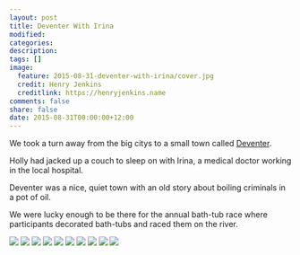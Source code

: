 ```yaml
---
layout: post
title: Deventer With Irina
modified:
categories:
description:
tags: []
image:
  feature: 2015-08-31-deventer-with-irina/cover.jpg
  credit: Henry Jenkins
  creditlink: https://henryjenkins.name
comments: false
share: false
date: 2015-08-31T00:00:00+12:00
---
```

We took a turn away from the big citys to a small town called
[Deventer](https://www.google.de/maps/place/Deventer,+Netherlands).

Holly had jacked up a couch to sleep on with Irina, a medical doctor
working in the local hospital.

Deventer was a nice, quiet town with an old story about boiling criminals in a pot of oil.

We were lucky enough to be there for the annual bath-tub race where participants decorated bath-tubs and raced them on the river.

<img src="/images/2015-08-31-deventer-with-irina/IMG_20150830_151435_640px.jpg">

<img src="/images/2015-08-31-deventer-with-irina/IMG_20150830_152528_640px.jpg">

<img src="/images/2015-08-31-deventer-with-irina/IMG_20150830_155703_640px.jpg">

<img src="/images/2015-08-31-deventer-with-irina/IMG_20150830_160220_640px.jpg">

<img src="/images/2015-08-31-deventer-with-irina/IMG_20150830_161757_640px.jpg">

<img src="/images/2015-08-31-deventer-with-irina/IMG_20150830_202157_640px.jpg">

<img src="/images/2015-08-31-deventer-with-irina/IMG_20150831_123019_640px.jpg">

<img src="/images/2015-08-31-deventer-with-irina/IMG_20150831_154239_640px.jpg">

<img src="/images/2015-08-31-deventer-with-irina/IMG_20150831_154245_640px.jpg">

<img src="/images/2015-08-31-deventer-with-irina/IMG_20150831_170337_640px.jpg">
